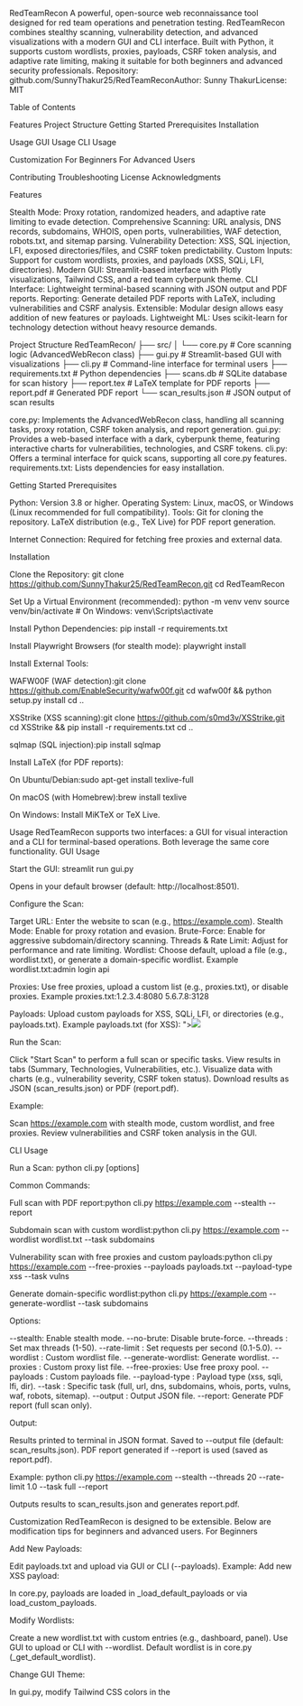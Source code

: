 RedTeamRecon
A powerful, open-source web reconnaissance tool designed for red team operations and penetration testing. RedTeamRecon combines stealthy scanning, vulnerability detection, and advanced visualizations with a modern GUI and CLI interface. Built with Python, it supports custom wordlists, proxies, payloads, CSRF token analysis, and adaptive rate limiting, making it suitable for both beginners and advanced security professionals.
Repository: github.com/SunnyThakur25/RedTeamReconAuthor: Sunny ThakurLicense: MIT

Table of Contents

Features
Project Structure
Getting Started
Prerequisites
Installation


Usage
GUI Usage
CLI Usage


Customization
For Beginners
For Advanced Users


Contributing
Troubleshooting
License
Acknowledgments


Features

Stealth Mode: Proxy rotation, randomized headers, and adaptive rate limiting to evade detection.
Comprehensive Scanning: URL analysis, DNS records, subdomains, WHOIS, open ports, vulnerabilities, WAF detection, robots.txt, and sitemap parsing.
Vulnerability Detection: XSS, SQL injection, LFI, exposed directories/files, and CSRF token predictability.
Custom Inputs: Support for custom wordlists, proxies, and payloads (XSS, SQLi, LFI, directories).
Modern GUI: Streamlit-based interface with Plotly visualizations, Tailwind CSS, and a red team cyberpunk theme.
CLI Interface: Lightweight terminal-based scanning with JSON output and PDF reports.
Reporting: Generate detailed PDF reports with LaTeX, including vulnerabilities and CSRF analysis.
Extensible: Modular design allows easy addition of new features or payloads.
Lightweight ML: Uses scikit-learn for technology detection without heavy resource demands.


Project Structure
RedTeamRecon/
├── src/
│   └── core.py           # Core scanning logic (AdvancedWebRecon class)
├── gui.py                # Streamlit-based GUI with visualizations
├── cli.py                # Command-line interface for terminal users
├── requirements.txt      # Python dependencies
├── scans.db              # SQLite database for scan history
├── report.tex            # LaTeX template for PDF reports
├── report.pdf            # Generated PDF report
└── scan_results.json     # JSON output of scan results


core.py: Implements the AdvancedWebRecon class, handling all scanning tasks, proxy rotation, CSRF token analysis, and report generation.
gui.py: Provides a web-based interface with a dark, cyberpunk theme, featuring interactive charts for vulnerabilities, technologies, and CSRF tokens.
cli.py: Offers a terminal interface for quick scans, supporting all core.py features.
requirements.txt: Lists dependencies for easy installation.


Getting Started
Prerequisites

Python: Version 3.8 or higher.
Operating System: Linux, macOS, or Windows (Linux recommended for full compatibility).
Tools:
Git for cloning the repository.
LaTeX distribution (e.g., TeX Live) for PDF report generation.


Internet Connection: Required for fetching free proxies and external data.

Installation

Clone the Repository:
git clone https://github.com/SunnyThakur25/RedTeamRecon.git
cd RedTeamRecon


Set Up a Virtual Environment (recommended):
python -m venv venv
source venv/bin/activate  # On Windows: venv\Scripts\activate


Install Python Dependencies:
pip install -r requirements.txt


Install Playwright Browsers (for stealth mode):
playwright install


Install External Tools:

WAFW00F (WAF detection):git clone https://github.com/EnableSecurity/wafw00f.git
cd wafw00f && python setup.py install
cd ..


XSStrike (XSS scanning):git clone https://github.com/s0md3v/XSStrike.git
cd XSStrike && pip install -r requirements.txt
cd ..


sqlmap (SQL injection):pip install sqlmap




Install LaTeX (for PDF reports):

On Ubuntu/Debian:sudo apt-get install texlive-full


On macOS (with Homebrew):brew install texlive


On Windows: Install MiKTeX or TeX Live.




Usage
RedTeamRecon supports two interfaces: a GUI for visual interaction and a CLI for terminal-based operations. Both leverage the same core functionality.
GUI Usage

Start the GUI:
streamlit run gui.py


Opens in your default browser (default: http://localhost:8501).


Configure the Scan:

Target URL: Enter the website to scan (e.g., https://example.com).
Stealth Mode: Enable for proxy rotation and evasion.
Brute-Force: Enable for aggressive subdomain/directory scanning.
Threads & Rate Limit: Adjust for performance and rate limiting.
Wordlist: Choose default, upload a file (e.g., wordlist.txt), or generate a domain-specific wordlist.
Example wordlist.txt:admin
login
api




Proxies: Use free proxies, upload a custom list (e.g., proxies.txt), or disable proxies.
Example proxies.txt:1.2.3.4:8080
5.6.7.8:3128




Payloads: Upload custom payloads for XSS, SQLi, LFI, or directories (e.g., payloads.txt).
Example payloads.txt (for XSS):<script>alert(1)</script>
"><img src=x onerror=alert(1)>






Run the Scan:

Click "Start Scan" to perform a full scan or specific tasks.
View results in tabs (Summary, Technologies, Vulnerabilities, etc.).
Visualize data with charts (e.g., vulnerability severity, CSRF token status).
Download results as JSON (scan_results.json) or PDF (report.pdf).


Example:

Scan https://example.com with stealth mode, custom wordlist, and free proxies.
Review vulnerabilities and CSRF token analysis in the GUI.



CLI Usage

Run a Scan:
python cli.py <url> [options]


Common Commands:

Full scan with PDF report:python cli.py https://example.com --stealth --report


Subdomain scan with custom wordlist:python cli.py https://example.com --wordlist wordlist.txt --task subdomains


Vulnerability scan with free proxies and custom payloads:python cli.py https://example.com --free-proxies --payloads payloads.txt --payload-type xss --task vulns


Generate domain-specific wordlist:python cli.py https://example.com --generate-wordlist --task subdomains




Options:

--stealth: Enable stealth mode.
--no-brute: Disable brute-force.
--threads <n>: Set max threads (1-50).
--rate-limit <n>: Set requests per second (0.1-5.0).
--wordlist <file>: Custom wordlist file.
--generate-wordlist: Generate wordlist.
--proxies <file>: Custom proxy list file.
--free-proxies: Use free proxy pool.
--payloads <file>: Custom payloads file.
--payload-type <type>: Payload type (xss, sqli, lfi, dir).
--task <task>: Specific task (full, url, dns, subdomains, whois, ports, vulns, waf, robots, sitemap).
--output <file>: Output JSON file.
--report: Generate PDF report (full scan only).


Output:

Results printed to terminal in JSON format.
Saved to --output file (default: scan_results.json).
PDF report generated if --report is used (saved as report.pdf).


Example:
python cli.py https://example.com --stealth --threads 20 --rate-limit 1.0 --task full --report


Outputs results to scan_results.json and generates report.pdf.




Customization
RedTeamRecon is designed to be extensible. Below are modification tips for beginners and advanced users.
For Beginners

Add New Payloads:

Edit payloads.txt and upload via GUI or CLI (--payloads).
Example: Add new XSS payload:<script>prompt(1)</script>


In core.py, payloads are loaded in _load_default_payloads or via load_custom_payloads.


Modify Wordlists:

Create a new wordlist.txt with custom entries (e.g., dashboard, panel).
Use GUI to upload or CLI with --wordlist.
Default wordlist is in core.py (_get_default_wordlist).


Change GUI Theme:

In gui.py, modify Tailwind CSS colors in the <style> block.
Example: Change red (#ff2d55) to blue (#4299e1):.main-header { color: #4299e1; text-shadow: 0 0 10px #4299e1; }




Add new SVG icons in gui.py for buttons or headers.


Adjust Scan Settings:

In GUI, tweak threads and rate limit sliders.
In CLI, use --threads and --rate-limit.
In core.py, default values are set in AdvancedWebRecon.__init__.



For Advanced Users

Extend Scanning Features:

Add new methods to core.py (e.g., for SSRF testing):def test_ssrf(self, url):
    payloads = ['http://169.254.169.254/latest/meta-data/', 'http://localhost']
    results = []
    for payload in payloads:
        test_url = f"{url}?url={payload}"
        response = self.session.get(test_url, timeout=self.timeout, verify=False)
        if "instance-id" in response.text:
            results.append({"type": "SSRF", "details": f"Vulnerable to {payload}"})
    return results


Integrate into get_website_vulnerabilities and GUI/CLI.


Enhance Visualizations:

In gui.py, add new Plotly charts (e.g., subdomain network graph):import plotly.graph_objects as go
def plot_subdomain_network(subdomains):
    edges = [(s, urlparse(args.url).netloc) for s in subdomains]
    fig = go.Figure(data=[go.Scatter(x=[0], y=[0], mode='markers+text', text=[urlparse(args.url).netloc])])
    st.plotly_chart(fig)


Call in the "Subdomains" tab.


Add WAF Evasion:

In core.py, modify _obfuscate_payload to include HTTP parameter pollution:def _obfuscate_payload(self, payload):
    transformations = [
        lambda x: f"{x}&test={x}",
        lambda x: x.replace('<', '%3C').replace('>', '%3E'),
        lambda x: x.replace('script', 'scr%69pt')
    ]
    return random.choice(transformations)(payload)




Database Enhancements:

In core.py, add new tables to scans.db for payload or proxy history:def _init_db(self):
    with sqlite3.connect(self.db_path) as conn:
        cursor = conn.cursor()
        cursor.execute("""
            CREATE TABLE IF NOT EXISTS payloads (
                id INTEGER PRIMARY KEY AUTOINCREMENT,
                type TEXT,
                payload TEXT,
                timestamp TEXT
            )
        """)
        conn.commit()




Automate Scans:

Create a script to schedule scans using cli.py:import schedule
import subprocess
def run_scan():
    subprocess.run(["python", "cli.py", "https://example.com", "--report"])
schedule.every().day.at("02:00").do(run_scan)
while True:
    schedule.run_pending()
    time.sleep(60)




Add New Dependencies:

Update requirements.txt for new libraries (e.g., tqdm for progress bars):tqdm>=4.66.5


Install: pip install -r requirements.txt.




Contributing
Contributions are welcome! Follow these steps to contribute to RedTeamRecon:

Fork the Repository:
git clone https://github.com/SunnyThakur25/RedTeamRecon.git
cd RedTeamRecon
git checkout -b feature/your-feature


Make Changes:

Modify core.py, gui.py, cli.py, or add new files.
Update requirements.txt if new dependencies are added.
Test changes thoroughly.


Commit and Push:
git add .
git commit -m "Add your-feature description"
git push origin feature/your-feature


Create a Pull Request:

Go to github.com/SunnyThakur25/RedTeamRecon.
Submit a pull request with a clear description of changes.


Code Guidelines:

Follow PEP 8 for Python code.
Add comments for complex logic.
Ensure compatibility with Python 3.8+.
Test on Linux for full functionality.


Issues:

Report bugs or suggest features via GitHub Issues.




Troubleshooting

GUI Not Loading:

Ensure Streamlit is installed: pip install streamlit.
Check port 8501 is free: lsof -i :8501 (Linux) or equivalent.
Run: streamlit run gui.py --server.port 8502.


Playwright Errors:

Reinstall browsers: playwright install.
Ensure dependencies: sudo apt-get install libnss3 libatk-bridge2.0-0 (Ubuntu).


LaTeX Report Fails:

Verify TeX Live installation: pdflatex --version.
Install missing packages: tlmgr install noto.


Proxy Issues:

Free proxies may be unreliable. Use premium proxies in proxies.txt.
Check proxy format: ip:port.


Scan Errors:

Increase --rate-limit or reduce --threads.
Enable --stealth for WAF evasion.
Check logs in terminal or GUI for details.


Dependencies Conflict:

Use a virtual environment: python -m venv venv.
Reinstall: pip install -r requirements.txt.



For further assistance, open an issue on GitHub.

License
This project is licensed under the MIT License. See LICENSE for details.

Acknowledgments


Libraries: Built with Streamlit, Plotly, BeautifulSoup, and more.
Community: Inspired by the cybersecurity and red team community.


Happy Hacking!Follow @SunnyThakur25 for updates and new projects.
